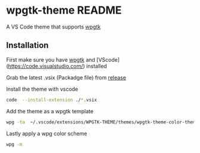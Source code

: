 # wpgtk-theme README
A VS Code theme that supports [wpgtk](https://github.com/deviantfero/wpgtk)

## Installation 
First make sure you have [wpgtk](https://github.com/deviantfero/wpgtk) and [VScode] (https://code.visualstudio.com/) installed

Grab the latest .vsix (Packadge file) from [release](https://github.com/GeoDerp/vscode-wpgtk-theme/releases) 

Install the theme with vscode
```bash
code  --install-extension ./*.vsix
```

Add the theme as a wpgtk template
```bash
wpg -ta  ~/.vscode/extensions/WPGTK-THEME/themes/wpgtk-theme-color-theme.json
```

Lastly apply a wpg color scheme 
```bash
wpg -m
```